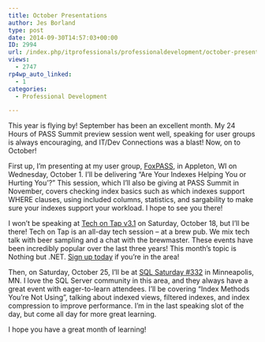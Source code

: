 ```yaml
---
title: October Presentations
author: Jes Borland
type: post
date: 2014-09-30T14:57:03+00:00
ID: 2994
url: /index.php/itprofessionals/professionaldevelopment/october-presentations/
views:
  - 2747
rp4wp_auto_linked:
  - 1
categories:
  - Professional Development

---
```

This year is flying by! September has been an excellent month. My 24 Hours of PASS Summit preview session went well, speaking for user groups is always encouraging, and IT/Dev Connections was a blast! Now, on to October!

First up, I&#8217;m presenting at my user group, <a href="http://fox.sqlpass.org/" target="_blank">FoxPASS</a>, in Appleton, WI on Wednesday, October 1. I&#8217;ll be delivering &#8220;Are Your Indexes Helping You or Hurting You&#8217;?&#8221; This session, which I&#8217;ll also be giving at PASS Summit in November, covers checking index basics such as which indexes support WHERE clauses, using included columns, statistics, and sargability to make sure your indexes support your workload. I hope to see you there!

I won&#8217;t be speaking at <a href="http://www.techontap.org/2014/08/30/tech-on-tap-3-1-nothing-but-net/" target="_blank">Tech on Tap v3.1</a> on Saturday, October 18, but I&#8217;ll be there! Tech on Tap is an all-day tech session &#8211; at a brew pub. We mix tech talk with beer sampling and a chat with the brewmaster. These events have been incredibly popular over the last three years! This month&#8217;s topic is Nothing but .NET. <a href="https://www.eventbrite.com/e/tech-on-tap-v31-nothing-but-net-tickets-13322647397" target="_blank">Sign up today</a> if you&#8217;re in the area!

Then, on Saturday, October 25, I&#8217;ll be at <a href="https://www.sqlsaturday.com/332/eventhome.aspx" target="_blank">SQL Saturday #332</a> in Minneapolis, MN. I love the SQL Server community in this area, and they always have a great event with eager-to-learn attendees. I&#8217;ll be covering &#8220;Index Methods You&#8217;re Not Using&#8221;, talking about indexed views, filtered indexes, and index compression to improve performance. I&#8217;m in the last speaking slot of the day, but come all day for more great learning.

I hope you have a great month of learning!